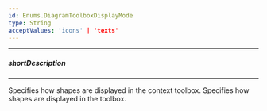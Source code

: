 ```yaml
---
id: Enums.DiagramToolboxDisplayMode
type: String
acceptValues: 'icons' | 'texts'
---
```

---
##### shortDescription
<!-- Description goes here -->

---
<!-- Description goes here -->
Specifies how shapes are displayed in the context toolbox.
Specifies how shapes are displayed in the toolbox.